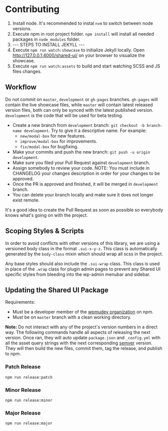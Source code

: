 # Contributing

1. Install node. It's recommended to instal `nvm` to switch between node versions.
2. Execute npm in root project folder. `npm install` will install all needed packages in `node_modules` folder.
3. --- STEPS TO INSTALL JEKYLL ---
4. Execute `npm run watch:showcase` to initialize Jekyll locally. Open http://127.0.0.1:4000/shared-ui/ on your browser to visualize the showcase.
5. Execute `npm run watch:assets` to build and start watching SCSS and JS files changes.

## Workflow

Do not commit on `master`, `development` or `gh-pages` branches. `gh-pages` will contain the live showcase files, while `master` will contain latest released version files, both can only be synced with the latest published version. `development` is the code that will be used for beta testing.

- Create a new branch from `development` branch: `git checkout -b branch-name development`. Try to give it a descriptive name. For example:
	* `new/modal-box` for new features.
	* `improve/modal-box` for improvements.
	* `fix/modal-box` for bugfixing.
- Make your commits and push the new branch: `git push -u origin development`.
- Make sure you filed your Pull Request against `development` branch.
- Assign somebody to review your code. NOTE: You must include in CHANGELOG your changes description in order for your changes to be approved.
- Once the PR is approved and finished, it will be merged in `development` branch.
- You can delete your branch locally and make sure it does not longer exist remote.

It's a good idea to create the Pull Request as soon as possible so everybody knows what's going on with the project.

## Scoping Styles & Scripts

In order to avoid conflicts with other versions of this library, we are using a versioned body class in the format `.sui-x-y-z`. This class is automatically generated by the `body-class` mixin which should wrap all scss in the project.

Any base styles should also include the `.sui-wrap` class. This class is used in place of the `.wrap` class for plugin admin pages to prevent any Shared UI specific styles from bleeding into the wp-admin menubar and sidebar.

## Updating the Shared UI Package

Requirements:

+ Must be a developer member of the [wpmudev organization](https://www.npmjs.com/org/wpmudev/team/developers#members) on npm.
+ Must be on `master` branch with a clean working directory.

**Note:** Do not interact with any of the project's version numbers in a direct way. The following commands handle all aspects of releasing the next version. Once ran, they will auto update `package.json` and `_config.yml` with all the asset query strings with the next corresponding [semver](https://semver.org/) version. They will then build the new files, commit them, tag the release, and publish to npm.

### Patch Release

```
npm run release:patch
```

### Minor Release

```
npm run release:minor
```

### Major Release

```
npm run release:major
```
